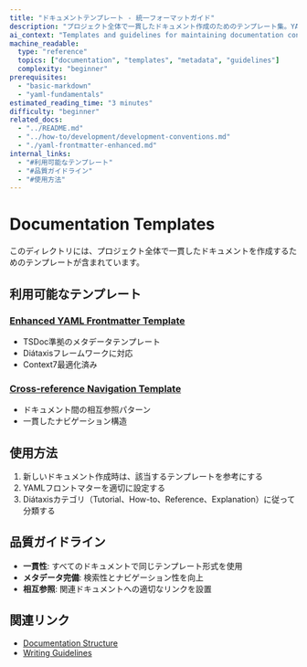 ```yaml
---
title: "ドキュメントテンプレート - 統一フォーマットガイド"
description: "プロジェクト全体で一貫したドキュメント作成のためのテンプレート集。YAML frontmatter、相互参照パターン、品質ガイドライン。"
ai_context: "Templates and guidelines for maintaining documentation consistency across the TypeScript Minecraft project"
machine_readable:
  type: "reference"
  topics: ["documentation", "templates", "metadata", "guidelines"]
  complexity: "beginner"
prerequisites:
  - "basic-markdown"
  - "yaml-fundamentals"
estimated_reading_time: "3 minutes"
difficulty: "beginner"
related_docs:
  - "../README.md"
  - "../how-to/development/development-conventions.md"
  - "./yaml-frontmatter-enhanced.md"
internal_links:
  - "#利用可能なテンプレート"
  - "#品質ガイドライン"
  - "#使用方法"
---
```


# Documentation Templates

このディレクトリには、プロジェクト全体で一貫したドキュメントを作成するためのテンプレートが含まれています。

## 利用可能なテンプレート

### [Enhanced YAML Frontmatter Template](./yaml-frontmatter-enhanced.md)
- TSDoc準拠のメタデータテンプレート
- Diátaxisフレームワークに対応
- Context7最適化済み

### [Cross-reference Navigation Template](./cross-reference-navigation.md)
- ドキュメント間の相互参照パターン
- 一貫したナビゲーション構造

## 使用方法

1. 新しいドキュメント作成時は、該当するテンプレートを参考にする
2. YAMLフロントマターを適切に設定する
3. Diátaxisカテゴリ（Tutorial、How-to、Reference、Explanation）に従って分類する

## 品質ガイドライン

- **一貫性**: すべてのドキュメントで同じテンプレート形式を使用
- **メタデータ完備**: 検索性とナビゲーション性を向上
- **相互参照**: 関連ドキュメントへの適切なリンクを設置

## 関連リンク

- [Documentation Structure](../README.md)
- [Writing Guidelines](../how-to/development/development-conventions.md)